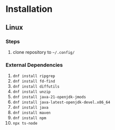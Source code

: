 # Installation

## Linux

### Steps

1. clone repository to `~/.config/`

### External Dependencies

1. `dnf install ripgrep`
2. `dnf install fd-find`
3. `dnf install diffutils`
4. `dnf install unzip`
5. `dnf install java-21-openjdk-jmods`
6. `dnf install java-latest-openjdk-devel.x86_64`
7. `dnf install java`
8. `dnf install maven`
9. `dnf install npm`
10. `npx ts-node`
